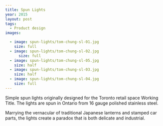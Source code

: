 ```yaml
---
title: Spun Lights
year: 2015
layout: post
tags:
  - Product design
images:

  - image: spun-lights/tom-chung-sl-01.jpg
    size: full
  - image: spun-lights/tom-chung-sl-02.jpg
      size: full
  - image: spun-lights/tom-chung-sl-05.jpg
    size: half
  - image: spun-lights/tom-chung-sl-03.jpg    
    size: half
  - image: spun-lights/tom-chung-sl-04.jpg
    size: full
---
```


Simple spun lights originally designed for the Toronto retail space Working Title. The lights are spun in Ontario from 16 gauge polished stainless steel. 

Marrying the vernacular of traditional Japanese lanterns and stamped car parts, the lights create a paradox that is both delicate and industrial.
